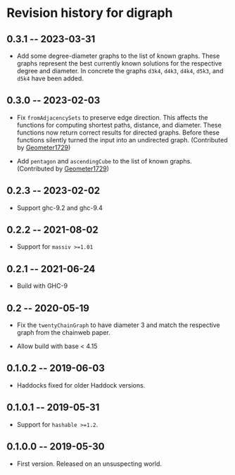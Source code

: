 # Revision history for digraph

## 0.3.1 -- 2023-03-31

* Add some degree-diameter graphs to the list of known graphs. These graphs
  represent the best currently known solutions for the respective degree and
  diameter. In concrete the graphs `d3k4`, `d4k3`, `d4k4`, `d5k3`, and `d5k4`
  have been added.

## 0.3.0 -- 2023-02-03

* Fix `fromAdjacencySets` to preserve edge direction. This affects the functions
  for computing shortest paths, distance, and diameter. These functions now
  return correct results for directed graphs. Before these functions silently
  turned the input into an undirected graph. (Contributed by
  [Geometer1729](https://github.com/Geometer1729))

* Add `pentagon` and `ascendingCube` to the list of known graphs.
  (Contributed by [Geometer1729](https://github.com/Geometer1729))

## 0.2.3 -- 2023-02-02

* Support ghc-9.2 and ghc-9.4

## 0.2.2 -- 2021-08-02

* Support for `massiv >=1.01`

## 0.2.1 -- 2021-06-24

* Build with GHC-9

## 0.2 -- 2020-05-19

* Fix the `twentyChainGraph` to have diameter 3 and match the respective graph
  from the chainweb paper.

* Allow build with base < 4.15

## 0.1.0.2 -- 2019-06-03

* Haddocks fixed for older Haddock versions.

## 0.1.0.1 -- 2019-05-31

* Support for `hashable >=1.2`.

## 0.1.0.0 -- 2019-05-30

* First version. Released on an unsuspecting world.
